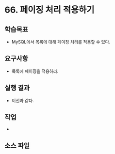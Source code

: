 # 66. 페이징 처리 적용하기

## 학습목표

- MySQL에서 목록에 대해 페이징 처리를 적용할 수 있다.

## 요구사항

- 목록에 페이징을 적용하라.

## 실행 결과

- 이전과 같다.

## 작업

- 

## 소스 파일

